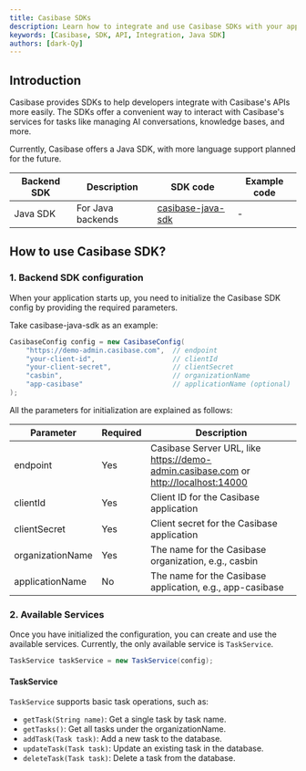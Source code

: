 ```yaml
---
title: Casibase SDKs
description: Learn how to integrate and use Casibase SDKs with your applications.
keywords: [Casibase, SDK, API, Integration, Java SDK]
authors: [dark-Qy]
---
```


## Introduction

Casibase provides SDKs to help developers integrate with Casibase's APIs more easily. The SDKs offer a convenient way to interact with Casibase's services for tasks like managing AI conversations, knowledge bases, and more.

Currently, Casibase offers a Java SDK, with more language support planned for the future.

| Backend SDK | Description | SDK code | Example code |
|-------------|-------------|----------|--------------|
| Java SDK | For Java backends | [casibase-java-sdk](https://github.com/casibase/casibase-java-sdk) | - |

## How to use Casibase SDK?

### 1. Backend SDK configuration

When your application starts up, you need to initialize the Casibase SDK config by providing the required parameters.

Take casibase-java-sdk as an example:

```java
CasibaseConfig config = new CasibaseConfig(
    "https://demo-admin.casibase.com",  // endpoint
    "your-client-id",                   // clientId
    "your-client-secret",               // clientSecret
    "casbin",                           // organizationName
    "app-casibase"                      // applicationName (optional)
);
```

All the parameters for initialization are explained as follows:

| Parameter | Required | Description |
|-----------|----------|-------------|
| endpoint | Yes | Casibase Server URL, like <https://demo-admin.casibase.com> or <http://localhost:14000> |
| clientId | Yes | Client ID for the Casibase application |
| clientSecret | Yes | Client secret for the Casibase application |
| organizationName | Yes | The name for the Casibase organization, e.g., casbin |
| applicationName | No | The name for the Casibase application, e.g., app-casibase |

### 2. Available Services

Once you have initialized the configuration, you can create and use the available services. Currently, the only available service is `TaskService`.

```java
TaskService taskService = new TaskService(config);
```

#### TaskService

`TaskService` supports basic task operations, such as:

* `getTask(String name)`: Get a single task by task name.
* `getTasks()`: Get all tasks under the organizationName.
* `addTask(Task task)`: Add a new task to the database.
* `updateTask(Task task)`: Update an existing task in the database.
* `deleteTask(Task task)`: Delete a task from the database.
